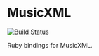 # MusicXML

[![Build Status](https://travis-ci.org/kddeisz/musicxml.svg?branch=master)](https://travis-ci.org/kddeisz/musicxml)

Ruby bindings for MusicXML.
